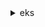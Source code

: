 <details><summary>eks</summary><blockquote>

- **<details><summary>associate-encryption-config</summary><blockquote>**

  * --cluster-name
  * --encryption-config
  * --client-request-token
  * --cli-input-json
  * --cli-input-yaml
  * --generate-cli-skeleton


- **<details><summary>associate-identity-provider-config</summary><blockquote>**

  * --cluster-name
  * --oidc
  * --tags
  * --client-request-token
  * --cli-input-json
  * --cli-input-yaml
  * --generate-cli-skeleton


- **<details><summary>create-addon</summary><blockquote>**

  * --cluster-name
  * --addon-name
  * --addon-version
  * --service-account-role-arn
  * --resolve-conflicts
  * --client-request-token
  * --tags
  * --cli-input-json
  * --cli-input-yaml
  * --generate-cli-skeleton


- **<details><summary>create-cluster</summary><blockquote>**

  * --name
  * --role-arn
  * --resources-vpc-config
  * --kubernetes-network-config
  * --logging
  * --client-request-token
  * --tags
  * --encryption-config
  * --kubernetes-version
  * --cli-input-json
  * --cli-input-yaml
  * --generate-cli-skeleton


- **<details><summary>create-fargate-profile</summary><blockquote>**

  * --fargate-profile-name
  * --cluster-name
  * --pod-execution-role-arn
  * --subnets
  * --selectors
  * --client-request-token
  * --tags
  * --cli-input-json
  * --cli-input-yaml
  * --generate-cli-skeleton


- **<details><summary>create-nodegroup</summary><blockquote>**

  * --cluster-name
  * --nodegroup-name
  * --scaling-config
  * --disk-size
  * --subnets
  * --instance-types
  * --ami-type
  * --remote-access
  * --node-role
  * --labels
  * --taints
  * --tags
  * --client-request-token
  * --launch-template
  * --update-config
  * --capacity-type
  * --release-version
  * --kubernetes-version
  * --cli-input-json
  * --cli-input-yaml
  * --generate-cli-skeleton


- **<details><summary>delete-addon</summary><blockquote>**

  * --cluster-name
  * --addon-name
  * --cli-input-json
  * --cli-input-yaml
  * --generate-cli-skeleton


- **<details><summary>delete-cluster</summary><blockquote>**

  * --name
  * --cli-input-json
  * --cli-input-yaml
  * --generate-cli-skeleton


- **<details><summary>delete-fargate-profile</summary><blockquote>**

  * --cluster-name
  * --fargate-profile-name
  * --cli-input-json
  * --cli-input-yaml
  * --generate-cli-skeleton


- **<details><summary>delete-nodegroup</summary><blockquote>**

  * --cluster-name
  * --nodegroup-name
  * --cli-input-json
  * --cli-input-yaml
  * --generate-cli-skeleton


- **<details><summary>describe-addon</summary><blockquote>**

  * --cluster-name
  * --addon-name
  * --cli-input-json
  * --cli-input-yaml
  * --generate-cli-skeleton


- **<details><summary>describe-addon-versions</summary><blockquote>**

  * --kubernetes-version
  * --addon-name
  * --cli-input-json
  * --cli-input-yaml
  * --starting-token
  * --page-size
  * --max-items
  * --generate-cli-skeleton


- **<details><summary>describe-cluster</summary><blockquote>**

  * --name
  * --cli-input-json
  * --cli-input-yaml
  * --generate-cli-skeleton


- **<details><summary>describe-fargate-profile</summary><blockquote>**

  * --cluster-name
  * --fargate-profile-name
  * --cli-input-json
  * --cli-input-yaml
  * --generate-cli-skeleton


- **<details><summary>describe-identity-provider-config</summary><blockquote>**

  * --cluster-name
  * --identity-provider-config
  * --cli-input-json
  * --cli-input-yaml
  * --generate-cli-skeleton


- **<details><summary>describe-nodegroup</summary><blockquote>**

  * --cluster-name
  * --nodegroup-name
  * --cli-input-json
  * --cli-input-yaml
  * --generate-cli-skeleton


- **<details><summary>describe-update</summary><blockquote>**

  * --name
  * --update-id
  * --nodegroup-name
  * --addon-name
  * --cli-input-json
  * --cli-input-yaml
  * --generate-cli-skeleton


- **<details><summary>disassociate-identity-provider-config</summary><blockquote>**

  * --cluster-name
  * --identity-provider-config
  * --client-request-token
  * --cli-input-json
  * --cli-input-yaml
  * --generate-cli-skeleton


- **<details><summary>get-token</summary><blockquote>**

  * --cluster-name
  * --role-arn


- **<details><summary>help</summary><blockquote>**

  * 


- **<details><summary>list-addons</summary><blockquote>**

  * --cluster-name
  * --cli-input-json
  * --cli-input-yaml
  * --starting-token
  * --page-size
  * --max-items
  * --generate-cli-skeleton


- **<details><summary>list-clusters</summary><blockquote>**

  * --cli-input-json
  * --cli-input-yaml
  * --starting-token
  * --page-size
  * --max-items
  * --generate-cli-skeleton


- **<details><summary>list-fargate-profiles</summary><blockquote>**

  * --cluster-name
  * --cli-input-json
  * --cli-input-yaml
  * --starting-token
  * --page-size
  * --max-items
  * --generate-cli-skeleton


- **<details><summary>list-identity-provider-configs</summary><blockquote>**

  * --cluster-name
  * --cli-input-json
  * --cli-input-yaml
  * --starting-token
  * --page-size
  * --max-items
  * --generate-cli-skeleton


- **<details><summary>list-nodegroups</summary><blockquote>**

  * --cluster-name
  * --cli-input-json
  * --cli-input-yaml
  * --starting-token
  * --page-size
  * --max-items
  * --generate-cli-skeleton


- **<details><summary>list-tags-for-resource</summary><blockquote>**

  * --resource-arn
  * --cli-input-json
  * --cli-input-yaml
  * --generate-cli-skeleton


- **<details><summary>list-updates</summary><blockquote>**

  * --name
  * --nodegroup-name
  * --addon-name
  * --cli-input-json
  * --cli-input-yaml
  * --starting-token
  * --page-size
  * --max-items
  * --generate-cli-skeleton


- **<details><summary>tag-resource</summary><blockquote>**

  * --resource-arn
  * --tags
  * --cli-input-json
  * --cli-input-yaml
  * --generate-cli-skeleton


- **<details><summary>untag-resource</summary><blockquote>**

  * --resource-arn
  * --tag-keys
  * --cli-input-json
  * --cli-input-yaml
  * --generate-cli-skeleton


- **<details><summary>update-addon</summary><blockquote>**

  * --cluster-name
  * --addon-name
  * --addon-version
  * --service-account-role-arn
  * --resolve-conflicts
  * --client-request-token
  * --cli-input-json
  * --cli-input-yaml
  * --generate-cli-skeleton


- **<details><summary>update-cluster-config</summary><blockquote>**

  * --name
  * --resources-vpc-config
  * --logging
  * --client-request-token
  * --cli-input-json
  * --cli-input-yaml
  * --generate-cli-skeleton


- **<details><summary>update-cluster-version</summary><blockquote>**

  * --name
  * --client-request-token
  * --kubernetes-version
  * --cli-input-json
  * --cli-input-yaml
  * --generate-cli-skeleton


- **<details><summary>update-kubeconfig</summary><blockquote>**

  * --name
  * --kubeconfig
  * --role-arn
  * --dry-run
  * --verbose
  * --alias


- **<details><summary>update-nodegroup-config</summary><blockquote>**

  * --cluster-name
  * --nodegroup-name
  * --labels
  * --taints
  * --scaling-config
  * --update-config
  * --client-request-token
  * --cli-input-json
  * --cli-input-yaml
  * --generate-cli-skeleton


- **<details><summary>update-nodegroup-version</summary><blockquote>**

  * --cluster-name
  * --nodegroup-name
  * --release-version
  * --launch-template
  * --force
  * --no-force
  * --client-request-token
  * --kubernetes-version
  * --cli-input-json
  * --cli-input-yaml
  * --generate-cli-skeleton


- **<details><summary>wait</summary><blockquote>**

  * 


</blockquote></details>
</blockquote></details>
</blockquote></details>
</blockquote></details>
</blockquote></details>
</blockquote></details>
</blockquote></details>
</blockquote></details>
</blockquote></details>
</blockquote></details>
</blockquote></details>
</blockquote></details>
</blockquote></details>
</blockquote></details>
</blockquote></details>
</blockquote></details>
</blockquote></details>
</blockquote></details>
</blockquote></details>
</blockquote></details>
</blockquote></details>
</blockquote></details>
</blockquote></details>
</blockquote></details>
</blockquote></details>
</blockquote></details>
</blockquote></details>
</blockquote></details>
</blockquote></details>
</blockquote></details>
</blockquote></details>
</blockquote></details>
</blockquote></details>
</blockquote></details>
</blockquote></details>
</blockquote></details>
</blockquote></details>
